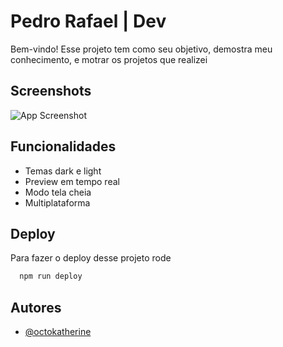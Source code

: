 
# Pedro Rafael | Dev

Bem-vindo! Esse projeto tem como seu objetivo, demostra meu conhecimento, e motrar os projetos que realizei 


## Screenshots

![App Screenshot](assets/Doc/demostraçao.png)


## Funcionalidades

- Temas dark e light
- Preview em tempo real
- Modo tela cheia
- Multiplataforma


## Deploy

Para fazer o deploy desse projeto rode

```bash
  npm run deploy
```


## Autores

- [@octokatherine](https://github.com/PedroRafael13)

